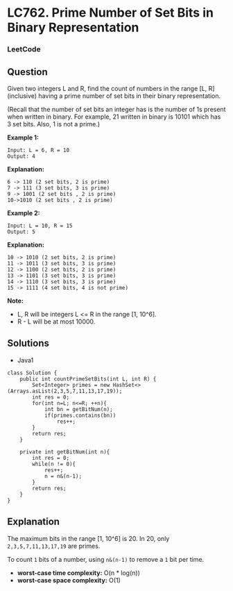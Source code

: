 # LC762. Prime Number of Set Bits in Binary Representation

### LeetCode

## Question

Given two integers L and R, find the count of numbers in the range [L, R] (inclusive) having a prime number of set bits in their binary representation.

(Recall that the number of set bits an integer has is the number of 1s present when written in binary. For example, 21 written in binary is 10101 which has 3 set bits. Also, 1 is not a prime.)

**Example 1:**

```
Input: L = 6, R = 10
Output: 4
```

**Explanation:**
```
6 -> 110 (2 set bits, 2 is prime)
7 -> 111 (3 set bits, 3 is prime)
9 -> 1001 (2 set bits , 2 is prime)
10->1010 (2 set bits , 2 is prime)
```

**Example 2:**
```
Input: L = 10, R = 15
Output: 5
```

**Explanation:**
```
10 -> 1010 (2 set bits, 2 is prime)
11 -> 1011 (3 set bits, 3 is prime)
12 -> 1100 (2 set bits, 2 is prime)
13 -> 1101 (3 set bits, 3 is prime)
14 -> 1110 (3 set bits, 3 is prime)
15 -> 1111 (4 set bits, 4 is not prime)
```

**Note:**

* L, R will be integers L <= R in the range [1, 10^6].
* R - L will be at most 10000.

## Solutions

* Java1
```
class Solution {
    public int countPrimeSetBits(int L, int R) {
        Set<Integer> primes = new HashSet<>(Arrays.asList(2,3,5,7,11,13,17,19));
        int res = 0;
        for(int n=L; n<=R; ++n){
            int bn = getBitNum(n);
            if(primes.contains(bn))
                res++;
        }
        return res;
    }
    
    private int getBitNum(int n){
        int res = 0;
        while(n != 0){
            res++;
            n = n&(n-1);
        }
        return res;
    }
}
```

## Explanation

The maximum bits in the range [1, 10^6] is 20. In 20, only `2,3,5,7,11,13,17,19` are primes.

To count `1` bits of a number, using `n&(n-1)` to remove a `1` bit per time.

* **worst-case time complexity:** O(n * log(n))
* **worst-case space complexity:** O(1)
